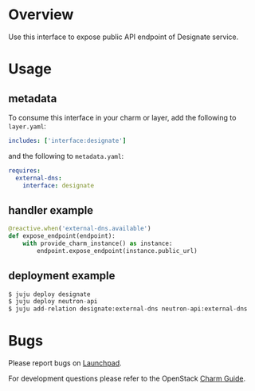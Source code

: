 # Overview

Use this interface to expose public API endpoint of Designate service.

# Usage

## metadata

To consume this interface in your charm or layer, add the following to `layer.yaml`:

```yaml
includes: ['interface:designate']
```

and the following to `metadata.yaml`:

```yaml
requires:
  external-dns:
    interface: designate
```

## handler example

```python
@reactive.when('external-dns.available')
def expose_endpoint(endpoint):
    with provide_charm_instance() as instance:
        endpoint.expose_endpoint(instance.public_url)
```

## deployment example

```python
$ juju deploy designate
$ juju deploy neutron-api
$ juju add-relation designate:external-dns neutron-api:external-dns
```

# Bugs

Please report bugs on [Launchpad](https://bugs.launchpad.net/openstack-charms/+filebug).

For development questions please refer to the OpenStack [Charm Guide](https://github.com/openstack/charm-guide).
